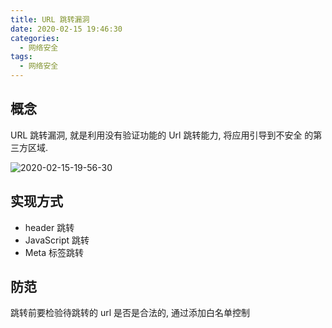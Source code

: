 ```yaml
---
title: URL 跳转漏洞
date: 2020-02-15 19:46:30
categories:
  - 网络安全
tags:
  - 网络安全
---
```


## 概念

URL 跳转漏洞, 就是利用没有验证功能的 Url 跳转能力, 将应用引导到不安全
的第三方区域.

![2020-02-15-19-56-30](http://handle-note-img.niubishanshan.top/2020-02-15-19-56-30.png)

<!-- more -->

## 实现方式

- header 跳转
- JavaScript 跳转
- Meta 标签跳转

## 防范

跳转前要检验待跳转的 url 是否是合法的, 通过添加白名单控制
